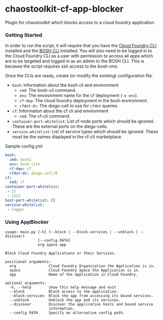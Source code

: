 # chaostoolkit-cf-app-blocker
Plugin for chaostoolkit which blocks access to a cloud foundry application.

### Getting Started
In order to run the script, it will require that you have the
[Cloud Foundry CLI](https://docs.cloudfoundry.org/cf-cli/install-go-cli.html) installed and the
[BOSH CLI](https://bosh.io/docs/cli-v2-install/) installed. You will also need to be logged in to the Cloud Foundry CLI 
as a user with permission to access all apps which are to be targeted and logged in as an admin to the BOSH CLI. This is
because the script requires ssh access to the bosh vms.

Once the CLIs are ready, create (or modify the existing) configuration file.

- `bosh`: Information about the bosh cli and environment
    - `cmd`: The bosh-cli command.
    - `env`: The environment name for the cf deployment (`-e env`).
    - `cf-dep`: The cloud foundry deployment in the bosh environment.
    - `cfdot-dc`: The diego-cell to use for `cfdot` queries.
- `cf`: Information about the cf cli and environment
    - `cmd`: The cf-cli command.
- `container-port-whitelist`: List of node ports which should be ignored. These are the external ports on the
diego-cells.
- `service-whitelist`: List of service types which should be ignored. These must be the names displayed in the cf-cli
marketplace.


Sample config.yml 

```yaml
bosh:
  cmd: bosh2
  env: bosh-lite
  cf-dep: cf
  cfdot-dc: diego-cell/0
cf:
  cmd: cf
container-port-whitelist:
 - 22
 - 2222
host-port-whitelist: []
service-whitelist:
 - logger
```

### Using AppBlocker
```commandline
usage: main.py [-h] (--block | --block-services | --unblock | --discover)
               [--config PATH]
               org space app

Block Cloud Foundry Applications or their Services.

positional arguments:
  org               Cloud Foundry Organization the Application is in.
  space             Cloud Foundry Space the Application is in.
  app               Name of the application in Cloud Foundry.

optional arguments:
  -h, --help        show this help message and exit
  --block           Block access to the application.
  --block-services  Block the app from accessing its bound services.
  --unblock         Unblock the app and its services.
  --discover        Discover the application hosts and bound service
                    information.
  --config PATH     Specify an alternative config path.
```